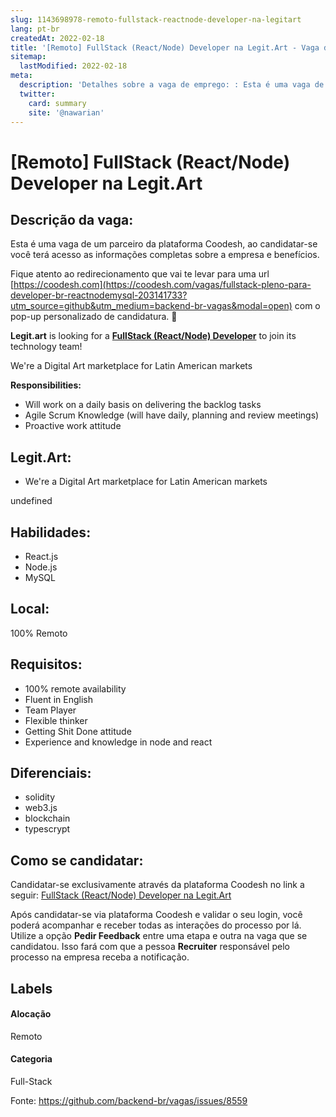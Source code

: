 ```yaml
---
slug: 1143698978-remoto-fullstack-reactnode-developer-na-legitart
lang: pt-br
createdAt: 2022-02-18
title: '[Remoto] FullStack (React/Node) Developer na Legit.Art - Vaga de Emprego'
sitemap:
  lastModified: 2022-02-18
meta:
  description: 'Detalhes sobre a vaga de emprego: : Esta é uma vaga de um parceiro da plataforma Coodesh, ao candidatar-se você terá acesso as informações completas sobre a empresa e benefícios.  Fique atento ao redirecionamento que vai te levar para uma url [https://coodesh.com](https://coodesh.com/vagas/fullstack-pleno-para-developer-br-reactnodemysql-203141733?utm_source=github&utm_medium=backend-br-vagas&modal=open) com o pop-up personalizado de candidatura. 👋 <p><strong>Legit.art</strong> is looking for a <strong><ins>FullStack (React/Node) Developer</ins></strong> to join its technology team!</p> <p>We"re a Digital Art marketplace for Latin American markets</p> <p><strong>Responsibilities:</strong></p> <ul> <li>Will work on a daily basis on delivering the backlog tasks&nbsp;</li> <li>Agile Scrum Knowledge (will have daily, planning and review meetings)&nbsp;</li> <li>Proactive work attitude</li> </ul>'
  twitter:
    card: summary
    site: '@nawarian'
---
```


# [Remoto] FullStack (React/Node) Developer na Legit.Art

## Descrição da vaga: 
Esta é uma vaga de um parceiro da plataforma Coodesh, ao candidatar-se você terá acesso as informações completas sobre a empresa e benefícios.


Fique atento ao redirecionamento que vai te levar para uma url [https://coodesh.com](https://coodesh.com/vagas/fullstack-pleno-para-developer-br-reactnodemysql-203141733?utm_source=github&utm_medium=backend-br-vagas&modal=open) com o pop-up personalizado de candidatura. 👋
<p><strong>Legit.art</strong> is looking for a <strong><ins>FullStack (React/Node) Developer</ins></strong> to join its technology team!</p>
<p>We're a Digital Art marketplace for Latin American markets</p>
<p><strong>Responsibilities:</strong></p>
<ul>
<li>Will work on a daily basis on delivering the backlog tasks&nbsp;</li>
<li>Agile Scrum Knowledge (will have daily, planning and review meetings)&nbsp;</li>
<li>Proactive work attitude</li>
</ul>

## Legit.Art: 
 <ul>
<li>We're a Digital Art marketplace for Latin American markets</li>
</ul>
</p>undefined</p>

 ## Habilidades: 
 - React.js 
- Node.js 
- MySQL
## Local: 
 100% Remoto
## Requisitos: 
 - 100% remote availability  
- Fluent in English  
- Team Player  
- Flexible thinker  
- Getting Shit Done attitude 
- Experience and knowledge in node and react
## Diferenciais: 
 - solidity 
- web3.js 
- blockchain 
- typescrypt

## Como se candidatar:
Candidatar-se exclusivamente através da plataforma Coodesh no link a seguir: [FullStack (React/Node) Developer na Legit.Art](https://coodesh.com/vagas/fullstack-pleno-para-developer-br-reactnodemysql-203141733?utm_source=github&utm_medium=backend-br-vagas&modal=open)


Após candidatar-se via plataforma Coodesh e validar o seu login, você poderá acompanhar e receber todas as interações do processo por lá. Utilize a opção **Pedir Feedback** entre uma etapa e outra na vaga que se candidatou. Isso fará com que a pessoa **Recruiter** responsável pelo processo na empresa receba a notificação.
## Labels
#### Alocação
Remoto
#### Categoria
Full-Stack

Fonte: https://github.com/backend-br/vagas/issues/8559